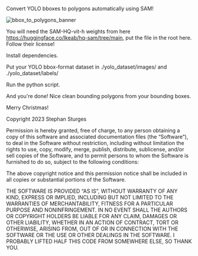 Convert YOLO bboxes to polygons automatically using SAM!

![bbox_to_polygons_banner](https://github.com/stephansturges/yolobbox2polygon/assets/20320678/95778f01-af19-4422-b4c6-3d5f00294c90)

You will need the SAM-HQ-vit-h weights from here https://huggingface.co/lkeab/hq-sam/tree/main, put the file in the root here. Follow their license!

Install dependencies.

Put your YOLO bbox-format dataset in ./yolo_dataset/images/ and ./yolo_dataset/labels/

Run the python script. 

And you're done! Nice clean bounding polygons from your bounding boxes.

Merry Christmas!


Copyright 2023 Stephan Sturges

Permission is hereby granted, free of charge, to any person obtaining a copy of this software and associated documentation files (the “Software”), to deal in the Software without restriction, including without limitation the rights to use, copy, modify, merge, publish, distribute, sublicense, and/or sell copies of the Software, and to permit persons to whom the Software is furnished to do so, subject to the following conditions:

The above copyright notice and this permission notice shall be included in all copies or substantial portions of the Software.

THE SOFTWARE IS PROVIDED “AS IS”, WITHOUT WARRANTY OF ANY KIND, EXPRESS OR IMPLIED, INCLUDING BUT NOT LIMITED TO THE WARRANTIES OF MERCHANTABILITY, FITNESS FOR A PARTICULAR PURPOSE AND NONINFRINGEMENT. IN NO EVENT SHALL THE AUTHORS OR COPYRIGHT HOLDERS BE LIABLE FOR ANY CLAIM, DAMAGES OR OTHER LIABILITY, WHETHER IN AN ACTION OF CONTRACT, TORT OR OTHERWISE, ARISING FROM, OUT OF OR IN CONNECTION WITH THE SOFTWARE OR THE USE OR OTHER DEALINGS IN THE SOFTWARE.
I PROBABLY LIFTED HALF THIS CODE FROM SOMEWHERE ELSE, SO THANK YOU.
